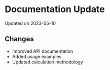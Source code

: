 # Documentation Update

Updated on 2023-06-10

## Changes
- Improved API documentation
- Added usage examples
- Updated calculation methodology
